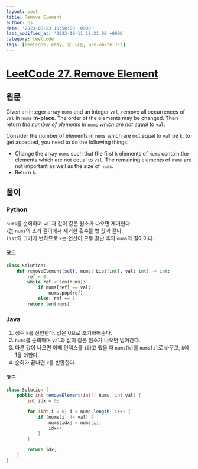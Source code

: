 ```yaml
---
layout: post
title: Remove Element
author: bs
date: '2023-08-23 10:50:00 +0900'
last_modified_at: '2023-10-11 18:21:00 +0900'
category: leetcode
tags: [leetcode, easy, 알고리즘, pre-ob-be_1-1]
---
```


# [LeetCode 27. Remove Element](https://leetcode.com/problems/remove-element/)

## 원문
Given an integer array `nums` and an integer `val`, remove all occurrences of `val` in `nums` **in-place**. The order of the elements may be changed. Then return *the number of elements* in `nums` *which are not equal to* `val`.

Consider the number of elements in `nums` which are not equal to `val` be `k`, to get accepted, you need to do the following things:

- Change the array `nums` such that the first `k` elements of `nums` contain the elements which are not equal to `val`. The remaining elements of `nums` are not important as well as the size of `nums`.
- Return `k`.

## 풀이
### Python
`nums`를 순회하며 `val`과 값이 같은 원소가 나오면 제거한다.<br>
`k`는 `nums`의 초기 길이에서 제거한 횟수를 뺸 값과 같다.<br>
`list`의 크기가 변하므로 `k`는 연산이 모두 끝난 후의 `nums`의 길이이다.

#### 코드
```python
class Solution:
    def removeElement(self, nums: List[int], val: int) -> int:
        ref = 0
        while ref < len(nums):
            if nums[ref] == val:
                nums.pop(ref)
            else: ref += 1
        return len(nums)
```

### Java
1. 정수 `k`를 선언한다. 값은 0으로 초기화해준다.
2. `nums`를 순회하며 `val`과 값이 같은 원소가 나오면 넘어간다.
3. 다른 값이 나오면 이때 인덱스를 `i`라고 했을 때 `nums[k]`를 `nums[i]`로 바꾸고, `k`에 1을 더한다.
4. 순회가 끝나면 `k`를 반환한다.

#### 코드
```java
class Solution {
    public int removeElement(int[] nums, int val) {
        int idx = 0;

        for (int i = 0; i < nums.length; i++) {
            if (nums[i] != val) {
                nums[idx] = nums[i];
                idx++;
            }
        }

        return idx;
    }
}
```